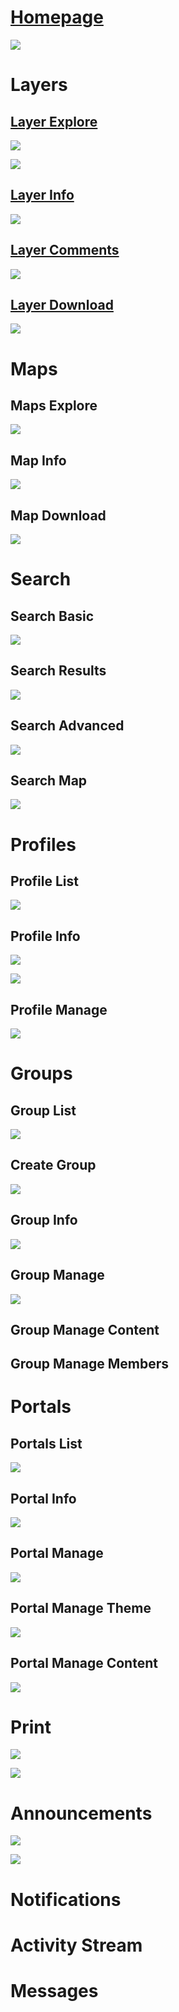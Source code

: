 # [Homepage](https://sites.google.com/a/opengeo.org/geonode-ui/home/homepage)

![](https://raw.github.com/GeoNode/geonode.github.com/master/ui_design/gn-homepage.png)

# Layers

## [Layer Explore](https://sites.google.com/a/opengeo.org/geonode-ui/core/layer/layer_explore)

![](https://raw.github.com/GeoNode/geonode.github.com/master/ui_design/gn-layers-explore.png)

![](https://raw.github.com/GeoNode/geonode.github.com/master/ui_design/gn-layers-explore-no-filter.png)

## [Layer Info](https://sites.google.com/a/opengeo.org/geonode-ui/core/layer/layer_info)

![](https://raw.github.com/GeoNode/geonode.github.com/master/ui_design/gn-layers-info.png)

## [Layer Comments](https://sites.google.com/a/opengeo.org/geonode-ui/core/layer/layer_comments)

![](https://raw.github.com/GeoNode/geonode.github.com/master/ui_design/gn-layers-comment.png)

## [Layer Download](https://sites.google.com/a/opengeo.org/geonode-ui/core/layer/layer_comments)

![](https://raw.github.com/GeoNode/geonode.github.com/master/ui_design/gn-layers-download.png)

# Maps

## Maps Explore

![](https://raw.github.com/GeoNode/geonode.github.com/master/ui_design/gn-maps-explore.png)

## Map Info

![](https://raw.github.com/GeoNode/geonode.github.com/master/ui_design/gn-maps-info.png)

## Map Download

![](https://raw.github.com/GeoNode/geonode.github.com/master/ui_design/gn-maps-download-layers.png)

# Search

## Search Basic

![](https://sites.google.com/a/opengeo.org/geonode-ui/_/rsrc/1345482527775/core/search/search_basic/Basic%20Search.png)

## Search Results

![](https://raw.github.com/GeoNode/geonode.github.com/master/ui_design/gn-search-results.png)

## Search Advanced

![](https://raw.github.com/GeoNode/geonode.github.com/master/ui_design/gn-search-advanced.png)

## Search Map

![](https://raw.github.com/GeoNode/geonode.github.com/master/ui_design/gn-search-spatial.png)

# Profiles

## Profile List

![](https://raw.github.com/GeoNode/geonode.github.com/master/ui_design/gn-profiles-list.png)

## Profile Info

![](https://raw.github.com/GeoNode/geonode.github.com/master/ui_design/gn-profiles-info.png)

![](https://raw.github.com/GeoNode/geonode.github.com/master/ui_design/gn-profiles-info-group.png)

## Profile Manage

![](https://raw.github.com/GeoNode/geonode.github.com/master/ui_design/gn-profiles-manage.png)

# Groups

## Group List

![](https://raw.github.com/GeoNode/geonode.github.com/master/ui_design/gn-groups.png)

## Create Group

![](https://raw.github.com/GeoNode/geonode.github.com/master/ui_design/gn-groups-create.png)

## Group Info

![](https://raw.github.com/GeoNode/geonode.github.com/master/ui_design/gn-groups-info.png)

## Group Manage

![](https://raw.github.com/GeoNode/geonode.github.com/master/ui_design/gn-groups-manage.png)

## Group Manage Content

## Group Manage Members


# Portals

## Portals List

![](https://raw.github.com/GeoNode/geonode.github.com/master/ui_design/gn-portals.png)

## Portal Info

![](https://raw.github.com/GeoNode/geonode.github.com/master/ui_design/gn-portals-info.png)

## Portal Manage

![](https://raw.github.com/GeoNode/geonode.github.com/master/ui_design/gn-portals-manage.png)

## Portal Manage Theme

![](https://raw.github.com/GeoNode/geonode.github.com/master/ui_design/gn-portals-manage-theme.png)

## Portal Manage Content

![](https://raw.github.com/GeoNode/geonode.github.com/master/ui_design/gn-portals-manage-content.png)

# Print

![](https://lh4.googleusercontent.com/YLbg7CrxKO4Yq0X7MRMF46RwYnbRthIInIkbMStdliw5o2JXs_skEXgmlYdQ2VqOf4YbRqx0UF1U63k7DoYBCVwHOFuqpnzUbL8JtczTyf61kEX1Y28)

![](https://lh6.googleusercontent.com/J9Fp57aXVsR-MRjPeWwV9-5b8MXxpZwvA5X9joh0ZJppLszLIUrjyJhGHgqaYCKam4D1AB3gIBeeTrTt7qUWbiYRd7h0fMwYFphyW_pDCWvLx-3Jzig)

# Announcements

![](https://raw.github.com/GeoNode/geonode.github.com/master/ui_design/gn-announcement-on-page.png)

![](https://raw.github.com/GeoNode/geonode.github.com/master/ui_design/gn-announcement.png)

# Notifications

# Activity Stream

# Messages
